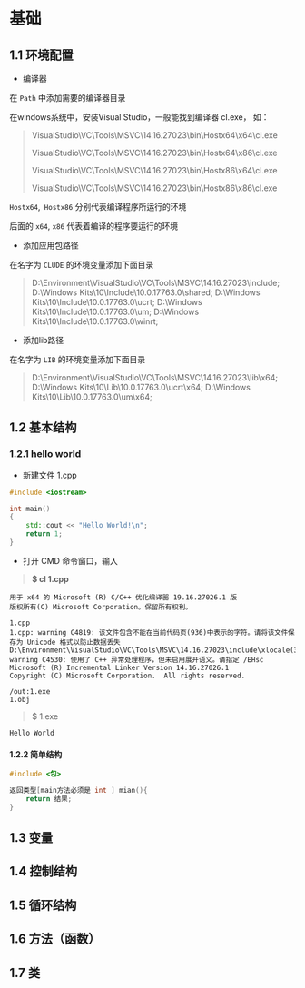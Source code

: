 # 基础

## 1.1 环境配置



- 编译器

在 `Path` 中添加需要的编译器目录

在windows系统中，安装Visual Studio，一般能找到编译器 cl.exe， 如：

> VisualStudio\VC\Tools\MSVC\14.16.27023\bin\Hostx64\x64\cl.exe
>
> VisualStudio\VC\Tools\MSVC\14.16.27023\bin\Hostx64\x86\cl.exe
>
> VisualStudio\VC\Tools\MSVC\14.16.27023\bin\Hostx86\x64\cl.exe
>
> VisualStudio\VC\Tools\MSVC\14.16.27023\bin\Hostx86\x86\cl.exe

`Hostx64`,` Hostx86` 分别代表编译程序所运行的环境

后面的  `x64`, `x86` 代表着编译的程序要运行的环境



- 添加应用包路径 

在名字为 `CLUDE` 的环境变量添加下面目录

> D:\Environment\VisualStudio\VC\Tools\MSVC\14.16.27023\include;
> D:\Windows Kits\10\Include\10.0.17763.0\shared;
> D:\Windows Kits\10\Include\10.0.17763.0\ucrt;
> D:\Windows Kits\10\Include\10.0.17763.0\um;
> D:\Windows Kits\10\Include\10.0.17763.0\winrt;



- 添加lib路径

在名字为 `LIB` 的环境变量添加下面目录

>D:\Environment\VisualStudio\VC\Tools\MSVC\14.16.27023\lib\x64;
>D:\Windows Kits\10\Lib\10.0.17763.0\ucrt\x64;
>D:\Windows Kits\10\Lib\10.0.17763.0\um\x64;



## 1.2 基本结构

### 1.2.1 hello world



- 新建文件 1.cpp 

```c++
#include <iostream>

int main()
{
    std::cout << "Hello World!\n"; 
	return 1;
}
```



- 打开 CMD 命令窗口，输入

> **$ cl 1.cpp**

```
用于 x64 的 Microsoft (R) C/C++ 优化编译器 19.16.27026.1 版
版权所有(C) Microsoft Corporation。保留所有权利。

1.cpp
1.cpp: warning C4819: 该文件包含不能在当前代码页(936)中表示的字符。请将该文件保存为 Unicode 格式以防止数据丢失
D:\Environment\VisualStudio\VC\Tools\MSVC\14.16.27023\include\xlocale(319): warning C4530: 使用了 C++ 异常处理程序，但未启用展开语义。请指定 /EHsc
Microsoft (R) Incremental Linker Version 14.16.27026.1
Copyright (C) Microsoft Corporation.  All rights reserved.

/out:1.exe
1.obj
```

> $ 1.exe

```
Hello World
```



#### 1.2.2 简单结构

```c++
#include <包>

返回类型[main方法必须是 int ] mian(){
    return 结果;
}

```





## 1.3 变量



## 1.4 控制结构

## 1.5 循环结构

## 1.6 方法（函数）

## 1.7 类